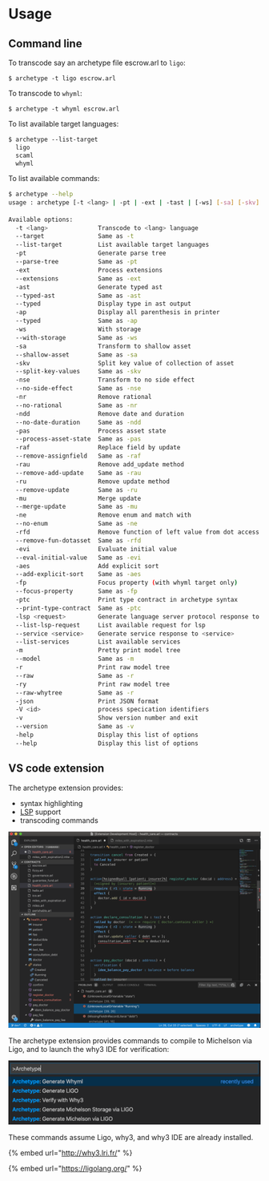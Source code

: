 # Usage

## Command line

To transcode say an archetype file escrow.arl to `ligo`:

```text
$ archetype -t ligo escrow.arl
```

To transcode to `whyml`:

```text
$ archetype -t whyml escrow.arl
```

To list available target languages:

```text
$ archetype --list-target
  ligo
  scaml
  whyml
```

To list available commands:

```bash
$ archetype --help
usage : archetype [-t <lang> | -pt | -ext | -tast | [-ws] [-sa] [-skv] [-nse] | -lsp <request>] [-r | -json] <file>

Available options:
  -t <lang>              Transcode to <lang> language
  --target               Same as -t
  --list-target          List available target languages
  -pt                    Generate parse tree
  --parse-tree           Same as -pt
  -ext                   Process extensions
  --extensions           Same as -ext
  -ast                   Generate typed ast
  --typed-ast            Same as -ast
  --typed                Display type in ast output
  -ap                    Display all parenthesis in printer
  --typed                Same as -ap
  -ws                    With storage
  --with-storage         Same as -ws
  -sa                    Transform to shallow asset
  --shallow-asset        Same as -sa
  -skv                   Split key value of collection of asset
  --split-key-values     Same as -skv
  -nse                   Transform to no side effect
  --no-side-effect       Same as -nse
  -nr                    Remove rational
  --no-rational          Same as -nr
  -ndd                   Remove date and duration
  --no-date-duration     Same as -ndd
  -pas                   Process asset state
  --process-asset-state  Same as -pas
  -raf                   Replace field by update
  --remove-assignfield   Same as -raf
  -rau                   Remove add_update method
  --remove-add-update    Same as -rau
  -ru                    Remove update method
  --remove-update        Same as -ru
  -mu                    Merge update
  --merge-update         Same as -mu
  -ne                    Remove enum and match with
  --no-enum              Same as -ne
  -rfd                   Remove function of left value from dot access field asset
  --remove-fun-dotasset  Same as -rfd
  -evi                   Evaluate initial value
  --eval-initial-value   Same as -evi
  -aes                   Add explicit sort
  --add-explicit-sort    Same as -aes
  -fp                    Focus property (with whyml target only)
  --focus-property       Same as -fp
  -ptc                   Print type contract in archetype syntax
  --print-type-contract  Same as -ptc
  -lsp <request>         Generate language server protocol response to <resquest>
  --list-lsp-request     List available request for lsp
  --service <service>    Generate service response to <service>
  --list-services        List available services
  -m                     Pretty print model tree
  --model                Same as -m
  -r                     Print raw model tree
  --raw                  Same as -r
  -ry                    Print raw model tree
  --raw-whytree          Same as -r
  -json                  Print JSON format
  -V <id>                process specication identifiers
  -v                     Show version number and exit
  --version              Same as -v
  -help                  Display this list of options
  --help                 Display this list of options


```

## VS code extension

The archetype extension provides:

* syntax highlighting
* [LSP](https://microsoft.github.io/language-server-protocol/) support
* transcoding commands

![](.gitbook/assets/screenshot-2019-08-04-at-14.59.59.png)

The archetype extension provides commands to compile to Michelson via Ligo, and to launch the why3 IDE for verification:

![Archetype extension&apos;s commands](.gitbook/assets/screenshot-2020-06-25-at-13.40.11.png)

These commands assume Ligo, why3, and why3 IDE are already installed.

{% embed url="http://why3.lri.fr/" %}

{% embed url="https://ligolang.org/" %}





